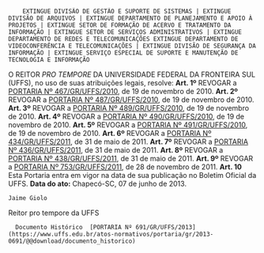         EXTINGUE DIVISÃO DE GESTÃO E SUPORTE DE SISTEMAS | EXTINGUE DIVISÃO DE ARQUIVOS | EXTINGUE DEPARTAMENTO DE PLANEJAMENTO E APOIO À PROJETOS | EXTINGUE SETOR DE FORMAÇÃO DE ACERVO E TRATAMENTO DA INFORMAÇÃO | EXTINGUE SETOR DE SERVIÇOS ADMINISTRATIVOS | EXTINGUE DEPARTAMENTO DE REDES E TELECOMUNICAÇÕES EXTINGUE DEPARTAMENTO DE VIDEOCONFERÊNCIA E TELECOMUNICAÇÕES | EXTINGUE DIVISÃO DE SEGURANÇA DA INFORMAÇÃO | EXTINGUE SERVIÇO ESPECIAL DE SUPORTE E MANUTENÇÃO DE TECNOLOGIA E INFORMAÇÃO  

 O REITOR *PRO TEMPORE*  DA UNIVERSIDADE FEDERAL DA FRONTEIRA SUL (UFFS), no uso de suas atribuições legais, resolve:   **Art. 1º**  REVOGAR a [PORTARIA Nº 467/GR/UFFS/2010](https://www.uffs.edu.br/atos-normativos/portaria/gr/2010-0467), de 19 de novembro de 2010.   **Art. 2º**  REVOGAR a [PORTARIA Nº 487/GR/UFFS/2010](https://www.uffs.edu.br/atos-normativos/portaria/gr/2010-0487), de 19 de novembro de 2010.   **Art. 3º**  REVOGAR a [PORTARIA Nº 489/GR/UFFS/2010](https://www.uffs.edu.br/atos-normativos/portaria/gr/2010-0489), de 19 de novembro de 2010.   **Art. 4º**  REVOGAR a [PORTARIA Nº 490/GR/UFFS/2010](https://www.uffs.edu.br/atos-normativos/portaria/gr/2010-0490), de 19 de novembro de 2010.   **Art. 5º**  REVOGAR a [PORTARIA Nº 491/GR/UFFS/2010](https://www.uffs.edu.br/atos-normativos/portaria/gr/2010-0491), de 19 de novembro de 2010.   **Art. 6º**  REVOGAR a [PORTARIA Nº 434/GR/UFFS/2011](https://www.uffs.edu.br/atos-normativos/portaria/gr/2011-0434), de 31 de maio de 2011.   **Art. 7º**  REVOGAR a [PORTARIA Nº 436/GR/UFFS/2011](https://www.uffs.edu.br/atos-normativos/portaria/gr/2011-0436), de 31 de maio de 2011.   **Art. 8º**  REVOGAR a [PORTARIA Nº 438/GR/UFFS/2011](https://www.uffs.edu.br/atos-normativos/portaria/gr/2011-0438), de 31 de maio de 2011.   **Art. 9º**  REVOGAR a [PORTARIA Nº 753/GR/UFFS/2011](https://www.uffs.edu.br/atos-normativos/portaria/gr/2011-0753), de 28 de novembro de 2011.   **Art. 10**  Esta Portaria entra em vigor na data de sua publicação no Boletim Oficial da UFFS.        **Data do ato:** Chapecó-SC, 07 de junho de 2013.   
 

    Jaime Giolo   
 Reitor pro tempore da UFFS 

      Documento Histórico  [PORTARIA Nº 691/GR/UFFS/2013](https://www.uffs.edu.br/atos-normativos/portaria/gr/2013-0691/@@download/documento_historico)     
      